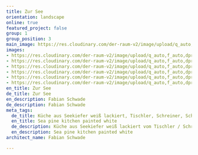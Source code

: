 ```yaml
---
title: Zur See
orientation: landscape
online: true
featured_project: false
group: 1
group_position: 3
main_image: https://res.cloudinary.com/der-raum-v2/image/upload/q_auto,f_auto,dpr_auto/v1614947602/_MG_2304_zy2vge_ldjteu.jpg
images:
- https://res.cloudinary.com/der-raum-v2/image/upload/q_auto,f_auto,dpr_auto/v1614947602/_MG_2304_zy2vge_ldjteu.jpg
- https://res.cloudinary.com/der-raum-v2/image/upload/q_auto,f_auto,dpr_auto/v1614947606/060-Einbauschrank-Arbeitsflaeche-Kuechenzeile_yfhf6k_d7doad.jpg
- https://res.cloudinary.com/der-raum-v2/image/upload/q_auto,f_auto,dpr_auto/v1614947604/050-Einbauschrank-Arbeitsflaeche-Kuechenzeile_riqalf_vri6s5.jpg
- https://res.cloudinary.com/der-raum-v2/image/upload/q_auto,f_auto,dpr_auto/v1614947602/010-Einbauschrank-Arbeitsflaeche-Kueche_a3dkdc_dwfz76.jpg
- https://res.cloudinary.com/der-raum-v2/image/upload/q_auto,f_auto,dpr_auto/v1614947602/040-Einbauschrank-Arbeitsflaeche-Kuechenzeile_ubi5rd_tiskur.jpg
- https://res.cloudinary.com/der-raum-v2/image/upload/q_auto,f_auto,dpr_auto/v1614947602/030-Einbauschrank-Arbeitsflaeche-Kuechenzeile_jykhhc_jzwbie.jpg
en_title: Zur See
de_title: Zur See
en_description: Fabian Schwade
de_description: Fabian Schwade
meta_tags:
  de_title: Küche aus Seekiefer weiß lackiert, Tischler, Schreiner, Schreinerei, Tischlerei
  en_title: Sea pine kitchen painted white
  de_description: Küche aus Seekiefer weiß lackiert vom Tischler / Schreiner
  en_description: Sea pine kitchen painted white
architect_name: Fabian Schwade

---
```

